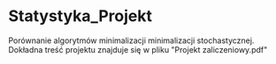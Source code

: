 # Statystyka_Projekt
Porównanie algorytmów minimalizacji minimalizacji stochastycznej. Dokładna treść projektu znajduje się w pliku "Projekt zaliczeniowy.pdf"
